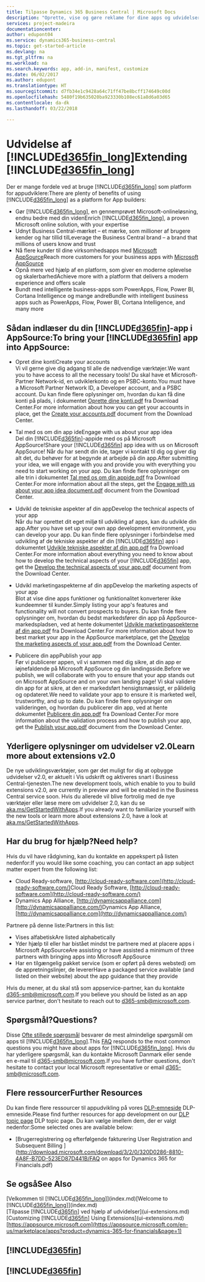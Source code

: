 ```yaml
---
title: Tilpasse Dynamics 365 Business Central | Microsoft Docs
description: "Oprette, vise og gøre reklame for dine apps og udvidelser til Business Central."
services: project-madeira
documentationcenter: 
author: edupont04
ms.service: dynamics365-business-central
ms.topic: get-started-article
ms.devlang: na
ms.tgt_pltfrm: na
ms.workload: na
ms.search.keywords: app, add-in, manifest, customize
ms.date: 06/02/2017
ms.author: edupont
ms.translationtype: HT
ms.sourcegitcommit: d7fb34e1c9428a64c71ff47be8bcff174649c00d
ms.openlocfilehash: 5480f19b635020ba923330b108ec61a8d6a03d65
ms.contentlocale: da-dk
ms.lasthandoff: 03/22/2018

---
```

# <a name="extending-included365finlongincludesd365finlongmdmd"></a><span data-ttu-id="60a88-103">Udvidelse af [!INCLUDE[d365fin_long](includes/d365fin_long_md.md)]</span><span class="sxs-lookup"><span data-stu-id="60a88-103">Extending [!INCLUDE[d365fin_long](includes/d365fin_long_md.md)]</span></span>
<span data-ttu-id="60a88-104">Der er mange fordele ved at bruge [!INCLUDE[d365fin_long](includes/d365fin_long_md.md)] som platform for appudviklere:</span><span class="sxs-lookup"><span data-stu-id="60a88-104">There are plenty of benefits of using [!INCLUDE[d365fin_long](includes/d365fin_long_md.md)] as a platform for App builders:</span></span>

* <span data-ttu-id="60a88-105">Gør [!INCLUDE[d365fin_long](includes/d365fin_long_md.md)], en gennemprøvet Microsoft-onlineløsning, endnu bedre med din viden</span><span class="sxs-lookup"><span data-stu-id="60a88-105">Enrich [!INCLUDE[d365fin_long](includes/d365fin_long_md.md)], a proven Microsoft online solution, with your expertise</span></span>  
* <span data-ttu-id="60a88-106">Udnyt Business Central-mærket – et mærke, som millioner af brugere kender og har tillid til</span><span class="sxs-lookup"><span data-stu-id="60a88-106">Leverage the Business Central brand – a brand that millions of users know and trust</span></span>  
* <span data-ttu-id="60a88-107">Nå flere kunder til dine virksomhedsapps med [Microsoft AppSource](https://appsource.microsoft.com/)</span><span class="sxs-lookup"><span data-stu-id="60a88-107">Reach more customers for your business apps with [Microsoft AppSource](https://appsource.microsoft.com/)</span></span>  
* <span data-ttu-id="60a88-108">Opnå mere ved hjælp af en platform, som giver en moderne oplevelse og skalerbarhed</span><span class="sxs-lookup"><span data-stu-id="60a88-108">Achieve more with a platform that delivers a modern experience and offers scale</span></span>  
* <span data-ttu-id="60a88-109">Bundt med intelligente business-apps som PowerApps, Flow, Power BI, Cortana Intelligence og mange andre</span><span class="sxs-lookup"><span data-stu-id="60a88-109">Bundle with intelligent business apps such as PowerApps, Flow, Power BI, Cortana Intelligence, and many more</span></span>  

## <a name="to-bring-your-included365finincludesd365finmdmd-app-into-appsource"></a><span data-ttu-id="60a88-110">Sådan indlæser du din [!INCLUDE[d365fin](includes/d365fin_md.md)]-app i AppSource:</span><span class="sxs-lookup"><span data-stu-id="60a88-110">To bring your [!INCLUDE[d365fin](includes/d365fin_md.md)] app into AppSource:</span></span>
+ <span data-ttu-id="60a88-111">Opret dine konti</span><span class="sxs-lookup"><span data-stu-id="60a88-111">Create your accounts</span></span>  
<span data-ttu-id="60a88-112">Vi vil gerne give dig adgang til alle de nødvendige værktøjer.</span><span class="sxs-lookup"><span data-stu-id="60a88-112">We want you to have access to all the necessary tools!</span></span> <span data-ttu-id="60a88-113">Du skal have et Microsoft-Partner Network-id, en udviklerkonto og en PSBC-konto.</span><span class="sxs-lookup"><span data-stu-id="60a88-113">You must have a Microsoft Partner Network ID, a Developer account, and a PSBC account.</span></span>
<span data-ttu-id="60a88-114">Du kan finde flere oplysninger om, hvordan du kan få dine konti på plads, i dokumentet [Oprette dine konti.pdf](https://go.microsoft.com/fwlink/?linkid=841514) fra Download Center.</span><span class="sxs-lookup"><span data-stu-id="60a88-114">For more information about how you can get your accounts in place, get the [Create your accounts.pdf](https://go.microsoft.com/fwlink/?linkid=841514) document from the Download Center.</span></span>

+ <span data-ttu-id="60a88-115">Tal med os om din app ide</span><span class="sxs-lookup"><span data-stu-id="60a88-115">Engage with us about your app idea</span></span>  
<span data-ttu-id="60a88-116">Del din [!INCLUDE[d365fin](includes/d365fin_md.md)]-appide med os på Microsoft AppSource!</span><span class="sxs-lookup"><span data-stu-id="60a88-116">Share your [!INCLUDE[d365fin](includes/d365fin_md.md)] app idea with us on Microsoft AppSource!</span></span> <span data-ttu-id="60a88-117">Når du har sendt din ide, tager vi kontakt til dig og giver dig alt det, du behøver for at begynde at arbejde på din app.</span><span class="sxs-lookup"><span data-stu-id="60a88-117">After submitting your idea, we will engage with you and provide you with everything you need to start working on your app.</span></span>
<span data-ttu-id="60a88-118">Du kan finde flere oplysninger om alle trin i dokumentet [Tal med os om din appide.pdf](https://go.microsoft.com/fwlink/?linkid=841515) fra Download Center.</span><span class="sxs-lookup"><span data-stu-id="60a88-118">For more information about all the steps, get the [Engage with us about your app idea document.pdf](https://go.microsoft.com/fwlink/?linkid=841515) document from the Download Center.</span></span>

+ <span data-ttu-id="60a88-119">Udvikl de tekniske aspekter af din app</span><span class="sxs-lookup"><span data-stu-id="60a88-119">Develop the technical aspects of your app</span></span>    
<span data-ttu-id="60a88-120">Når du har oprettet dit eget miljø til udvikling af apps, kan du udvikle din app.</span><span class="sxs-lookup"><span data-stu-id="60a88-120">After you have set up your own app development environment, you can develop your app.</span></span>
<span data-ttu-id="60a88-121">Du kan finde flere oplysninger i forbindelse med udvikling af de tekniske aspekter af din [!INCLUDE[d365fin](includes/d365fin_md.md)] app i dokumentet [Udvikle tekniske aspekter af din app.pdf](https://go.microsoft.com/fwlink/?linkid=841516) fra Download Center.</span><span class="sxs-lookup"><span data-stu-id="60a88-121">For more information about everything you need to know about how to develop the technical aspects of your [!INCLUDE[d365fin](includes/d365fin_md.md)] app, get the [Develop the technical aspects of your app.pdf](https://go.microsoft.com/fwlink/?linkid=841516) document from the Download Center.</span></span>

+ <span data-ttu-id="60a88-122">Udvikl marketingaspekterne af din app</span><span class="sxs-lookup"><span data-stu-id="60a88-122">Develop the marketing aspects of your app</span></span>  
<span data-ttu-id="60a88-123">Blot at vise dine apps funktioner og funktionalitet konverterer ikke kundeemner til kunder.</span><span class="sxs-lookup"><span data-stu-id="60a88-123">Simply listing your app's features and functionality will not convert prospects to buyers.</span></span> <span data-ttu-id="60a88-124">Du kan finde flere oplysninger om, hvordan du bedst markedsfører din app på AppSource-markedspladsen, ved at hente dokumentet [Udvikle marketingaspekterne af din app.pdf](https://go.microsoft.com/fwlink/?linkid=841518) fra Download Center.</span><span class="sxs-lookup"><span data-stu-id="60a88-124">For more information about how to best market your app in the AppSource marketplace, get the [Develop the marketing aspects of your app.pdf](https://go.microsoft.com/fwlink/?linkid=841518) from the Download Center.</span></span>

+ <span data-ttu-id="60a88-125">Publicere din app</span><span class="sxs-lookup"><span data-stu-id="60a88-125">Publish your app</span></span>  
<span data-ttu-id="60a88-126">Før vi publicerer appen, vil vi sammen med dig sikre, at din app er iøjnefaldende på Microsoft AppSource og din landingsside.</span><span class="sxs-lookup"><span data-stu-id="60a88-126">Before we publish, we will collaborate with you to ensure that your app stands out on Microsoft AppSource and on your own landing page!</span></span> <span data-ttu-id="60a88-127">Vi skal validere din app for at sikre, at den er markedsført hensigtsmæssigt, er pålidelig og opdateret.</span><span class="sxs-lookup"><span data-stu-id="60a88-127">We need to validate your app to ensure it is marketed well, trustworthy, and up to date.</span></span>
<span data-ttu-id="60a88-128">Du kan finde flere oplysninger om valideringen, og hvordan du publicerer din app, ved at hente dokumentet [Publicere din app.pdf](https://go.microsoft.com/fwlink/?linkid=841517) fra Download Center.</span><span class="sxs-lookup"><span data-stu-id="60a88-128">For more information about the validation process and how to publish your app, get the [Publish your app.pdf](https://go.microsoft.com/fwlink/?linkid=841517) document from the Download Center.</span></span>

## <a name="learn-more-about-extensions-v20"></a><span data-ttu-id="60a88-129">Yderligere oplysninger om udvidelser v2.0</span><span class="sxs-lookup"><span data-stu-id="60a88-129">Learn more about extensions v2.0</span></span>
<span data-ttu-id="60a88-130">De nye udviklingsværktøjer, som gør det muligt for dig at opbygge udvidelser v2.0, er aktuelt i Vis udskrift og aktiveres snart i Business Central-tjenesten.</span><span class="sxs-lookup"><span data-stu-id="60a88-130">The new development tools, which enable to you to build extensions v2.0, are currently in preview and will be enabled in the Business Central  service soon.</span></span> <span data-ttu-id="60a88-131">Hvis du allerede vil blive fortrolig med de nye værktøjer eller læse mere om udvidelser 2.0, kan du se [aka.ms/GetStartedWithApps](http://aka.ms/GetStartedWithApps).</span><span class="sxs-lookup"><span data-stu-id="60a88-131">If you already want to familiarize yourself with the new tools or learn more about extensions 2.0, have a look at [aka.ms/GetStartedWithApps](http://aka.ms/GetStartedWithApps).</span></span>  

## <a name="need-help"></a><span data-ttu-id="60a88-132">Har du brug for hjælp?</span><span class="sxs-lookup"><span data-stu-id="60a88-132">Need help?</span></span>
<span data-ttu-id="60a88-133">Hvis du vil have rådgivning, kan du kontakte en appekspert på listen nedenfor:</span><span class="sxs-lookup"><span data-stu-id="60a88-133">If you would like some coaching, you can contact an app subject matter expert from the following list:</span></span>

* <span data-ttu-id="60a88-134">Cloud Ready-software, [http://cloud-ready-software.com](http://cloud-ready-software.com/)</span><span class="sxs-lookup"><span data-stu-id="60a88-134">Cloud Ready Software, [http://cloud-ready-software.com](http://cloud-ready-software.com/)</span></span>  
* <span data-ttu-id="60a88-135">Dynamics App Alliance, [http://dynamicsappalliance.com](http://dynamicsappalliance.com/)</span><span class="sxs-lookup"><span data-stu-id="60a88-135">Dynamics App Alliance, [http://dynamicsappalliance.com](http://dynamicsappalliance.com/)</span></span>

<span data-ttu-id="60a88-136">Partnere på denne liste:</span><span class="sxs-lookup"><span data-stu-id="60a88-136">Partners in this list:</span></span>

* <span data-ttu-id="60a88-137">Vises alfabetisk</span><span class="sxs-lookup"><span data-stu-id="60a88-137">Are listed alphabetically</span></span>  
* <span data-ttu-id="60a88-138">Yder hjælp til eller har bistået mindst tre partnere med at placere apps i Microsoft AppSource</span><span class="sxs-lookup"><span data-stu-id="60a88-138">Are assisting or have assisted a minimum of three partners with bringing apps into Microsoft AppSource</span></span>  
* <span data-ttu-id="60a88-139">Har en tilgængelig pakket service (som er opført på deres websted) om de appretningslinjer, de leverer</span><span class="sxs-lookup"><span data-stu-id="60a88-139">Have a packaged service available (and listed on their website) about the app guidance that they provide</span></span>  

<span data-ttu-id="60a88-140">Hvis du mener, at du skal stå som appservice-partner, kan du kontakte [d365-smb@microsoft.com](mailto:d365-smb@microsoft.com).</span><span class="sxs-lookup"><span data-stu-id="60a88-140">If you believe you should be listed as an app service partner, don't hesitate to reach out to [d365-smb@microsoft.com](mailto:d365-smb@microsoft.com).</span></span>

## <a name="questions"></a><span data-ttu-id="60a88-141">Spørgsmål?</span><span class="sxs-lookup"><span data-stu-id="60a88-141">Questions?</span></span>
<span data-ttu-id="60a88-142">Disse [Ofte stillede spørgsmål](https://go.microsoft.com/fwlink/?linkid=841520) besvarer de mest almindelige spørgsmål om apps til [!INCLUDE[d365fin_long](includes/d365fin_long_md.md)].</span><span class="sxs-lookup"><span data-stu-id="60a88-142">This [FAQ](https://go.microsoft.com/fwlink/?linkid=841520) responds to the most common questions you might have about apps for [!INCLUDE[d365fin_long](includes/d365fin_long_md.md)].</span></span> <span data-ttu-id="60a88-143">Hvis du har yderligere spørgsmål, kan du kontakte Microsoft Danmark eller sende en e-mail til [d365-smb@microsoft.com](mailto:d365-smb@microsoft.com).</span><span class="sxs-lookup"><span data-stu-id="60a88-143">If you have further questions, don't hesitate to contact your local Microsoft representative or email [d365-smb@microsoft.com](mailto:d365-smb@microsoft.com).</span></span>

## <a name="further-resources"></a><span data-ttu-id="60a88-144">Flere ressourcer</span><span class="sxs-lookup"><span data-stu-id="60a88-144">Further Resources</span></span>
<span data-ttu-id="60a88-145">Du kan finde flere ressourcer til appudvikling på vores [DLP-emneside](https://mbspartner.microsoft.com/BFI/Topic/76) DLP-emneside.</span><span class="sxs-lookup"><span data-stu-id="60a88-145">Please find further resources for app development on our [DLP topic page](https://mbspartner.microsoft.com/BFI/Topic/76) DLP topic page.</span></span> <span data-ttu-id="60a88-146">Du kan vælge imellem dem, der er valgt nedenfor:</span><span class="sxs-lookup"><span data-stu-id="60a88-146">Some selected ones are available below:</span></span>
-   [<span data-ttu-id="60a88-147">Brugerregistrering og efterfølgende fakturering </span><span class="sxs-lookup"><span data-stu-id="60a88-147">User Registration and Subsequent Billing </span></span>](http://download.microsoft.com/download/3/2/0/320D0286-8810-4A8F-B7DD-523ED87D441B/FAQ on apps for Dynamics 365 for Financials.pdf)



## <a name="see-also"></a><span data-ttu-id="60a88-148">Se også</span><span class="sxs-lookup"><span data-stu-id="60a88-148">See Also</span></span>
<span data-ttu-id="60a88-149">[Velkommen til [!INCLUDE[d365fin_long](includes/d365fin_long_md.md)]](index.md)</span><span class="sxs-lookup"><span data-stu-id="60a88-149">[Welcome to [!INCLUDE[d365fin_long](includes/d365fin_long_md.md)]](index.md)</span></span>  
<span data-ttu-id="60a88-150">[Tilpasse [!INCLUDE[d365fin](includes/d365fin_md.md)] ved hjælp af udvidelser](ui-extensions.md)</span><span class="sxs-lookup"><span data-stu-id="60a88-150">[Customizing [!INCLUDE[d365fin](includes/d365fin_md.md)] Using Extensions](ui-extensions.md)</span></span>  
[https://appsource.microsoft.com](https://appsource.microsoft.com/en-us/marketplace/apps?product=dynamics-365-for-financials&page=1)  

## [!INCLUDE[d365fin](includes/free_trial_md.md)]  
## [!INCLUDE[d365fin](includes/training_link_md.md)]

